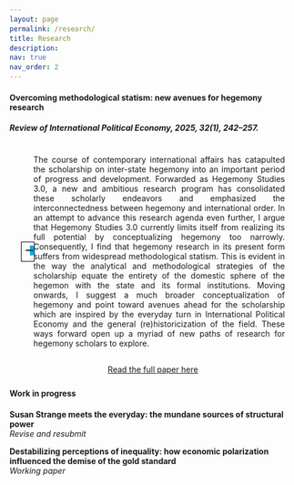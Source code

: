 ```yaml
---
layout: page
permalink: /research/
title: Research
description:
nav: true
nav_order: 2
---
```


#### **Overcoming methodological statism: new avenues for hegemony research** <br> 
##### *Review of International Political Economy*, 2025, 32(1), 242–257.

<div class="publication-container" style="display: flex; align-items: center; margin-top: 25px; padding-left: 20px; padding-right: 20px;">
    <a href="https://doi.org/10.1080/09692290.2024.2401432" target="_blank">
        <img src="/assets/img/RIPE_methodological_statism.jpg" alt="RIPE Methodological Statism" style="width: 200px; margin-right: 20px; border: 1px solid black; display: block; align-self: center;">
    </a>
    <div style="max-width: 100%; text-align: justify;">
        <p>
            The course of contemporary international affairs has catapulted the scholarship on inter-state hegemony into an important period of progress and development. Forwarded as Hegemony Studies 3.0, a new and ambitious research program has consolidated these scholarly endeavors and emphasized the interconnectedness between hegemony and international order. In an attempt to advance this research agenda even further, I argue that Hegemony Studies 3.0 currently limits itself from realizing its full potential by conceptualizing hegemony too narrowly. Consequently, I find that hegemony research in its present form suffers from widespread methodological statism. This is evident in the way the analytical and methodological strategies of the scholarship equate the entirety of the domestic sphere of the hegemon with the state and its formal institutions. Moving onwards, I suggest a much broader conceptualization of hegemony and point toward avenues ahead for the scholarship which are inspired by the everyday turn in International Political Economy and the general (re)historicization of the field. These ways forward open up a myriad of new paths of research for hegemony scholars to explore.
        </p>
    </div>
</div>

<!-- Centered button -->
<div style="display: flex; justify-content: center; align-items: center; margin-top: 15px;">
    <a href="https://doi.org/10.1080/09692290.2024.2401432" target="_blank" 
       class="custom-button">
        Read the full paper here
    </a>
</div>

<h4 style="margin-bottom: 20px; margin-top: 25px;">Work in progress</h4>

**Susan Strange meets the everyday: the mundane sources of structural power** <br> 
*Revise and resubmit*

**Destabilizing perceptions of inequality: how economic polarization influenced the demise of the gold standard** <br> 
*Working paper*
